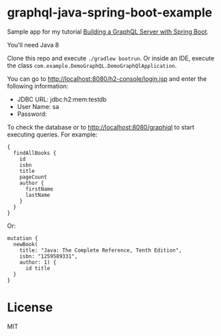 # graphql-java-spring-boot-example
Sample app for my tutorial [Building a GraphQL Server with Spring Boot](https://app.pluralsight.com/guides/building-a-graphql-server-with-spring-boot). 

You'll need Java 8

Clone this repo and execute `./gradlew bootrun`. Or inside an IDE, execute the class `com.example.DemoGraphQL.DemoGraphQlApplication`.

You can go to [http://localhost:8080/h2-console/login.jsp](http://localhost:8080/h2-console/login.jsp) and enter the following information:
- JDBC URL: jdbc:h2:mem:testdb
- User Name: sa
- Password: <blank>

To check the database or to [http://localhost:8080/graphiql](http://localhost:8080/graphiql) to start executing queries. For example:
```
{
  findAllBooks {
    id
    isbn
    title
    pageCount
    author {
      firstName
      lastName
    }
  }
}
```

Or:
```
mutation {
  newBook(
    title: "Java: The Complete Reference, Tenth Edition", 
    isbn: "1259589331", 
    author: 1) {
      id title
  }
}
```

# License
MIT
